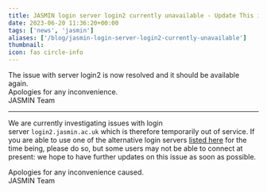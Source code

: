 ```yaml
---
title: JASMIN login server login2 currently unavailable - Update This is now resolved
date: 2023-06-20 11:36:20+00:00
tags: ['news', 'jasmin']
aliases: ['/blog/jasmin-login-server-login2-currently-unavailable']
thumbnail: 
icon: fas circle-info
---
```


The issue with server login2 is now resolved and it should be available again.  
Apologies for any inconvenience.  
JASMIN Team

-----------------------------------------------------------------------------------------------------------------------------------------------------

We are currently investigating issues with login server `login2.jasmin.ac.uk` which is therefore temporarily out of service. If you are able to use one of the alternative login servers [listed here](https://help.jasmin.ac.uk/article/191-login-servers) for the time being, please do so, but some users may not be able to connect at present: we hope to have further updates on this issue as soon as possible.
  
Apologies for any inconvenience caused.  
JASMIN Team
